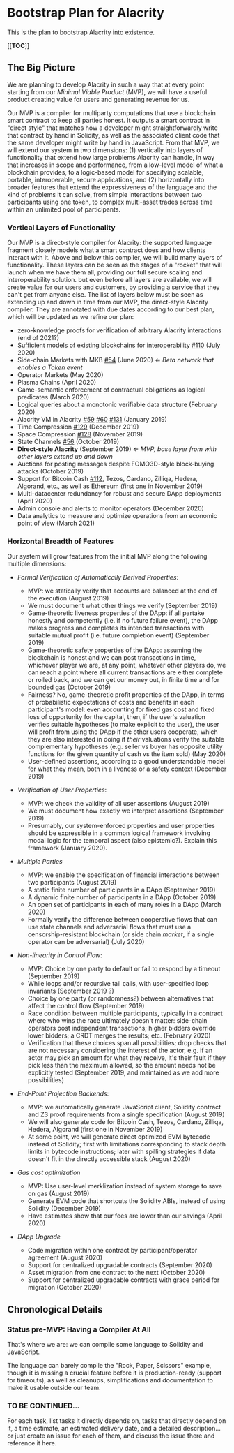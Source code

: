 # Bootstrap Plan for Alacrity

This is the plan to bootstrap Alacrity into existence.

[[__TOC__]]

## The Big Picture

We are planning to develop Alacrity in such a way that
at every point starting from our *Minimal Viable Product* (MVP),
we will have a useful product creating value for users and generating revenue for us.

Our MVP is a compiler for multiparty computations that use a blockchain smart contract
to keep all parties honest. It outputs a smart contract in "direct style" that matches
how a developer might straightforwardly write that contract by hand in Solidity,
as well as the associated client code that the same developer might write by hand in JavaScript.
From that MVP, we will extend our system in two dimensions:
(1) vertically into layers of functionality that extend how large problems Alacrity can handle,
in way that increases in scope and performance,
from a low-level model of what a blockchain provides,
to a logic-based model for specifying scalable, portable, interoperable, secure applications, and
(2) horizontally into broader features
that extend the expressiveness of the language and the kind of problems it can solve,
from simple interactions between two participants using one token,
to complex multi-asset trades across time within an unlimited pool of participants.

### Vertical Layers of Functionality

Our MVP is a direct-style compiler for Alacrity:
the supported language fragment closely models what a smart contract does
and how clients interact with it.
Above and below this compiler, we will build many layers of functionality.
These layers can be seen as the stages of a "rocket" that will launch when we have them all,
providing our full secure scaling and interoperability solution.
but even before all layers are available, we will create value for our users and customers,
by providing a service that they can't get from anyone else.
The list of layers below must be seen as extending up and down in time
from our MVP, the direct-style Alacrity compiler.
They are annotated with due dates according to our best plan,
which will be updated as we refine our plan:

  * zero-knowledge proofs for verification of arbitrary Alacrity interactions (end of 2021?)
  * Sufficient models of existing blockchains for interoperability [#110](https://github.com/AlacrisIO/meta/issues/110) (July 2020)
  * Side-chain Markets with MKB [#54](https://github.com/AlacrisIO/meta/issues/54) (June 2020) ⇐ *Beta network that enables a Token event*
  * Operator Markets (May 2020)
  * Plasma Chains (April 2020)
  * Game-semantic enforcement of contractual obligations as logical predicates (March 2020)
  * Logical queries about a monotonic verifiable data structure (February 2020)
  * Alacrity VM in Alacrity [#59](https://github.com/AlacrisIO/meta/issues/59) [#60](https://github.com/AlacrisIO/meta/issues/60) [#131](https://github.com/AlacrisIO/meta/issues/131) (January 2019)
  * Time Compression [#129](https://github.com/AlacrisIO/meta/issues/129) (December 2019)
  * Space Compression [#128](https://github.com/AlacrisIO/meta/issues/128) (November 2019)
  * State Channels [#56](https://github.com/AlacrisIO/meta/issues/56) (October 2019)
  * **Direct-style Alacrity** (September 2019) ⇐ *MVP, base layer from with other layers extend up and down*
  * Auctions for posting messages despite FOMO3D-style block-buying attacks (October 2019)
  * Support for Bitcoin Cash [#112](https://github.com/AlacrisIO/meta/issues/112), Tezos, Cardano, Zilliqa, Hedera, Algorand, etc., as well as Ethereum (first one in November 2019)
  * Multi-datacenter redundancy for robust and secure DApp deployments (April 2020)
  * Admin console and alerts to monitor operators (December 2020)
  * Data analytics to measure and optimize operations from an economic point of view (March 2021)

### Horizontal Breadth of Features

Our system will grow features from the initial MVP along the following multiple dimensions:

  * *Formal Verification of Automatically Derived Properties*:
     * MVP: we statically verify that accounts are balanced at the end of the execution (August 2019)
     * We must document what other things we verify (September 2019)
     * Game-theoretic liveness properties of the DApp:
       if all partake honestly and competently (i.e. if no future failure event),
       the DApp makes progress and completes its intended transactions with suitable mutual profit
       (i.e. future completion event)
       (September 2019)
     * Game-theoretic safety properties of the DApp:
       assuming the blockchain is honest and we can post transactions in time,
       whichever player we are, at any point, whatever other players do,
       we can reach a point where all current transactions are either complete or rolled back,
       and we can get our money out, in finite time and for bounded gas
       (October 2019)
     * Fairness? No, game-theoretic profit properties of the DApp, in terms of
       probabilistic expectations of costs and benefits in each participant's model:
       even accounting for fixed gas cost and fixed loss of opportunity for the capital,
       then, if the user's valuation verifies suitable hypotheses (to make explicit to the user),
       the user will profit from using the DApp if the other users cooperate,
       which they are also interested in doing if *their* valuations verify
       the suitable complementary hypotheses
       (e.g. seller vs buyer has opposite utility functions for the given quantity of cash vs the item sold)
       (May 2020)
     * User-defined assertions, according to a good understandable model for what they mean,
       both in a liveness or a safety context
       (December 2019)

  * *Verification of User Properties*:
     * MVP: we check the validity of all user assertions (August 2019)
     * We must document how exactly we interpret assertions (September 2019)
     * Presumably, our system-enforced properties and user properties should be expressible
       in a common logical framework involving modal logic for the temporal aspect (also epistemic?).
       Explain this framework (January 2020).

  * *Multiple Parties*
     * MVP: we enable the specification of financial interactions between two participants (August 2019)
     * A static finite number of participants in a DApp (September 2019)
     * A dynamic finite number of participants in a DApp (October 2019)
     * An open set of participants in each of many roles in a DApp (March 2020)
     * Formally verify the difference between cooperative flows that can use state channels
       and adversarial flows that must use a censorship-resistant blockchain
       (or side chain *market*, if a single operator can be adversarial) (July 2020)

  * *Non-linearity in Control Flow*:
     * MVP: Choice by one party to default or fail to respond by a timeout (September 2019)
     * While loops and/or recursive tail calls, with user-specified loop invariants
       (September 2019 ?)
     * Choice by one party (or randomness?) between alternatives
       that affect the control flow (September 2019)
     * Race condition between multiple participants,
       typically in a contract where who wins the race ultimately doesn't matter:
       side-chain operators post independent transactions;
       higher bidders override lower bidders;
       a CRDT merges the results; etc.
       (February 2020)
     * Verification that these choices span all possibilities;
       drop checks that are not necessary considering the interest of the actor,
       e.g. if an actor may pick an amount for what they receive, it's their fault
       if they pick less than the maximum allowed, so the amount needs not be explicitly tested
       (September 2019, and maintained as we add more possibilities)

  * *End-Point Projection Backends*:
     * MVP: we automatically generate JavaScript client, Solidity contract and Z3 proof requirements
       from a single specification (August 2019)
     * We will also generate code for Bitcoin Cash, Tezos, Cardano, Zilliqa, Hedera, Algorand
       (first one in November 2019)
     * At some point, we will generate direct optimized EVM bytecode instead of Solidity;
       first with limitations corresponding to stack depth limits in bytecode instructions;
       later with spilling strategies if data doesn't fit in the directly accessible stack
       (August 2020)

  * *Gas cost optimization*
     * MVP: Use user-level merklization instead of system storage to save on gas
       (August 2019)
     * Generate EVM code that shortcuts the Solidity ABIs, instead of using Solidity
       (December 2019)
     * Have estimates show that our fees are lower than our savings
       (April 2020)

  * *DApp Upgrade*
     * Code migration within one contract by participant/operator agreement (August 2020)
     * Support for centralized upgradable contracts (September 2020)
     * Asset migration from one contract to the next (October 2020)
     * Support for centralized upgradable contracts with grace period for migration (October 2020)

## Chronological Details

### Status pre-MVP: Having a Compiler At All

That's where we are: we can compile some language to Solidity and JavaScript.

The language can barely compile the "Rock, Paper, Scissors" example,
though it is missing a crucial feature before it is production-ready (support for timeouts),
as well as cleanups, simplifications and documentation to make it usable outside our team.

### TO BE CONTINUED...

For each task, list tasks it directly depends on, tasks that directly depend on it,
a time estimate, an estimated delivery date, and a detailed description...
or just create an issue for each of them, and discuss the issue there and reference it here.
